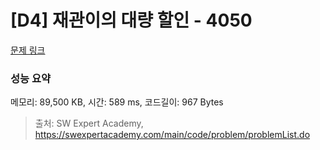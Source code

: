 # [D4] 재관이의 대량 할인 - 4050 

[문제 링크](https://swexpertacademy.com/main/code/problem/problemDetail.do?contestProbId=AWIseXoKEUcDFAWN) 

### 성능 요약

메모리: 89,500 KB, 시간: 589 ms, 코드길이: 967 Bytes



> 출처: SW Expert Academy, https://swexpertacademy.com/main/code/problem/problemList.do